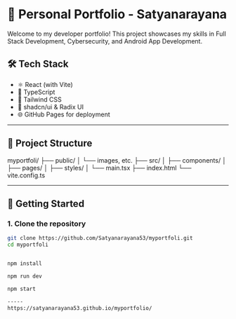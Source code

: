 # 🚀 Personal Portfolio - Satyanarayana

Welcome to my developer portfolio! This project showcases my skills in Full Stack Development, Cybersecurity, and Android App Development.

## 🛠️ Tech Stack

- ⚛️ React (with Vite)
- 📜 TypeScript
- 🎨 Tailwind CSS
- 💅 shadcn/ui & Radix UI
- 🌐 GitHub Pages for deployment

---

## 📁 Project Structure

myportfoli/
├── public/
│ └── images, etc.
├── src/
│ ├── components/
│ ├── pages/
│ ├── styles/
│ └── main.tsx
├── index.html
└── vite.config.ts


---

## 🚀 Getting Started

### 1. Clone the repository

```bash
git clone https://github.com/Satyanarayana53/myportfoli.git
cd myportfoli


npm install

npm run dev

npm start

-----
https://satyanarayana53.github.io/myportfolio/
